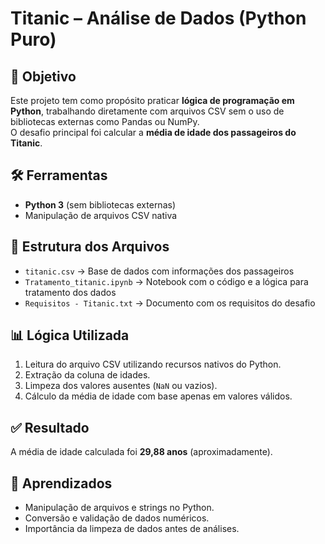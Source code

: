 # Titanic – Análise de Dados (Python Puro)

## 🎯 Objetivo
Este projeto tem como propósito praticar **lógica de programação em Python**, trabalhando diretamente com arquivos CSV sem o uso de bibliotecas externas como Pandas ou NumPy.  
O desafio principal foi calcular a **média de idade dos passageiros do Titanic**.

## 🛠️ Ferramentas
- **Python 3** (sem bibliotecas externas)  
- Manipulação de arquivos CSV nativa

## 📂 Estrutura dos Arquivos
- `titanic.csv` → Base de dados com informações dos passageiros  
- `Tratamento_titanic.ipynb` → Notebook com o código e a lógica para tratamento dos dados  
- `Requisitos - Titanic.txt` → Documento com os requisitos do desafio

## 📊 Lógica Utilizada
1. Leitura do arquivo CSV utilizando recursos nativos do Python.  
2. Extração da coluna de idades.  
3. Limpeza dos valores ausentes (`NaN` ou vazios).  
4. Cálculo da média de idade com base apenas em valores válidos.  

## ✅ Resultado
A média de idade calculada foi **29,88 anos** (aproximadamente).

## 🚀 Aprendizados
- Manipulação de arquivos e strings no Python.  
- Conversão e validação de dados numéricos.  
- Importância da limpeza de dados antes de análises.  
